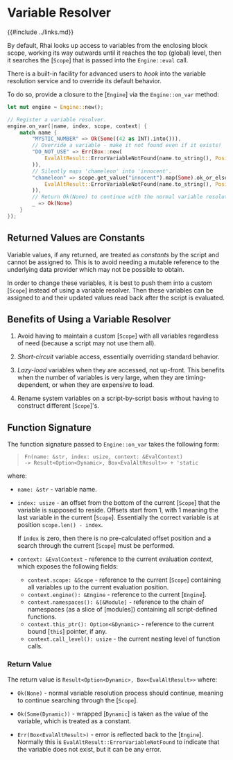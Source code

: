 Variable Resolver
=================

{{#include ../links.md}}

By default, Rhai looks up access to variables from the enclosing block scope,
working its way outwards until it reaches the top (global) level, then it
searches the [`Scope`] that is passed into the `Engine::eval` call.

There is a built-in facility for advanced users to _hook_ into the variable
resolution service and to override its default behavior.

To do so, provide a closure to the [`Engine`] via the `Engine::on_var` method:

```rust
let mut engine = Engine::new();

// Register a variable resolver.
engine.on_var(|name, index, scope, context| {
    match name {
        "MYSTIC_NUMBER" => Ok(Some((42 as INT).into())),
        // Override a variable - make it not found even if it exists!
        "DO_NOT_USE" => Err(Box::new(
            EvalAltResult::ErrorVariableNotFound(name.to_string(), Position::none())
        )),
        // Silently maps 'chameleon' into 'innocent'.
        "chameleon" => scope.get_value("innocent").map(Some).ok_or_else(|| Box::new(
            EvalAltResult::ErrorVariableNotFound(name.to_string(), Position::none())
        )),
        // Return Ok(None) to continue with the normal variable resolution process.
        _ => Ok(None)
    }
});
```


Returned Values are Constants
----------------------------

Variable values, if any returned, are treated as _constants_ by the script and cannot be assigned to.
This is to avoid needing a mutable reference to the underlying data provider which may not be possible to obtain.

In order to change these variables, it is best to push them into a custom [`Scope`] instead of using
a variable resolver. Then these variables can be assigned to and their updated values read back after
the script is evaluated.


Benefits of Using a Variable Resolver
------------------------------------

1. Avoid having to maintain a custom [`Scope`] with all variables regardless of need (because a script may not use them all).

2. _Short-circuit_ variable access, essentially overriding standard behavior.

3. _Lazy-load_ variables when they are accessed, not up-front. This benefits when the number of variables is very large, when they are timing-dependent, or when they are expensive to load.

4. Rename system variables on a script-by-script basis without having to construct different [`Scope`]'s.


Function Signature
------------------

The function signature passed to `Engine::on_var` takes the following form:

> `Fn(name: &str, index: usize, context: &EvalContext)`  
> `-> Result<Option<Dynamic>, Box<EvalAltResult>> + 'static`

where:

* `name: &str` - variable name.

* `index: usize` - an offset from the bottom of the current [`Scope`] that the variable is supposed to reside.
  Offsets start from 1, with 1 meaning the last variable in the current [`Scope`].  Essentially the correct variable is at position `scope.len() - index`.

  If `index` is zero, then there is no pre-calculated offset position and a search through the current [`Scope`] must be performed.

* `context: &EvalContext` - reference to the current evaluation _context_, which exposes the following fields:
  * `context.scope: &Scope` - reference to the current [`Scope`] containing all variables up to the current evaluation position.
  * `context.engine(): &Engine` - reference to the current [`Engine`].
  * `context.namespaces(): &[&Module]` - reference to the chain of namespaces (as a slice of [modules]) containing all script-defined functions.
  * `context.this_ptr(): Option<&Dynamic>` - reference to the current bound [`this`] pointer, if any.
  * `context.call_level(): usize` - the current nesting level of function calls.

### Return Value

The return value is `Result<Option<Dynamic>, Box<EvalAltResult>>` where:

* `Ok(None)` - normal variable resolution process should continue, meaning to continue searching through the [`Scope`].

* `Ok(Some(Dynamic))` - wrapped [`Dynamic`] is taken as the value of the variable, which is treated as a constant.

* `Err(Box<EvalAltResult>)` - error is reflected back to the [`Engine`].
  Normally this is `EvalAltResult::ErrorVariableNotFound` to indicate that the variable does not exist, but it can be any error.
